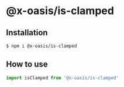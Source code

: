 # @x-oasis/is-clamped

## Installation

```bash
$ npm i @x-oasis/is-clamped
```

## How to use

```typescript
import isClamped from '@x-oasis/is-clamped'
```